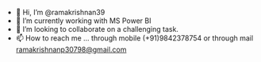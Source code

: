 - 👋 Hi, I’m @ramakrishnan39
- 🌱 I’m currently working with MS Power BI
- 💞️ I’m looking to collaborate on a challenging task.
- 📫 How to reach me ... through mobile (+91)9842378754 or through mail ramakrishnanp30798@gmail.com

<!---
ramakrishnan39/ramakrishnan39 is a ✨ special ✨ repository because its `README.md` (this file) appears on your GitHub profile.
--->
